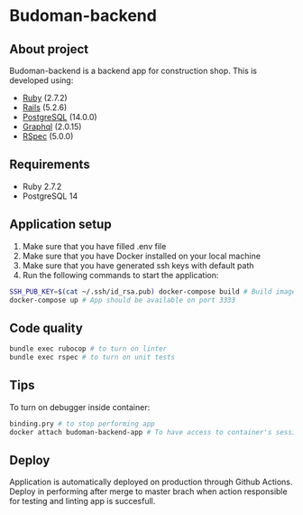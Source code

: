 # Budoman-backend

## About project
Budoman-backend is a backend app for construction shop.
This is developed using:

- [Ruby](https://ruby-doc.org/) (2.7.2)
- [Rails](https://guides.rubyonrails.org/) (5.2.6)
- [PostgreSQL](https://www.postgresql.org/) (14.0.0)
- [Graphql](https://graphql-ruby.org/) (2.0.15)
- [RSpec](https://rspec.info/documentation/) (5.0.0)

## Requirements
- Ruby 2.7.2
- PostgreSQL 14

## Application setup
1. Make sure that you have filled .env file
2. Make sure that you have Docker installed on your local machine
3. Make sure that you have generated ssh keys with default path
4. Run the following commands to start the application:
```bash
SSH_PUB_KEY=$(cat ~/.ssh/id_rsa.pub) docker-compose build # Build images (perform only once)
docker-compose up # App should be available on port 3333
```

## Code quality
```bash
bundle exec rubocop # to turn on linter
bundle exec rspec # to turn on unit tests
```

## Tips
To turn on debugger inside container:
```bash
binding.pry # to stop performing app
docker attach budoman-backend-app # To have access to container's session
```

## Deploy
Application is automatically deployed on production through Github Actions.  
Deploy in performing after merge to master brach when action responsible for testing and linting app is succesfull.
